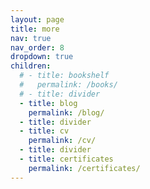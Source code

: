 ```yaml
---
layout: page
title: more
nav: true
nav_order: 8
dropdown: true
children:
  # - title: bookshelf
  #   permalink: /books/
  # - title: divider
  - title: blog
    permalink: /blog/
  - title: divider
  - title: cv
    permalink: /cv/
  - title: divider
  - title: certificates
    permalink: /certificates/
---
```

